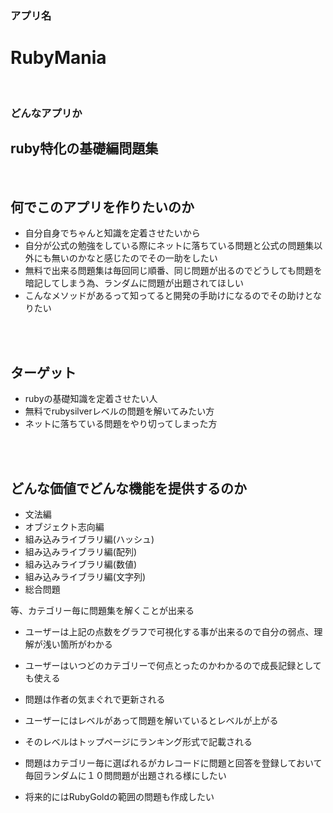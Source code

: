 ### アプリ名

# RubyMania

<br>

### どんなアプリか

## ruby特化の基礎編問題集

<br>

## 何でこのアプリを作りたいのか
- 自分自身でちゃんと知識を定着させたいから
- 自分が公式の勉強をしている際にネットに落ちている問題と公式の問題集以外にも無いのかなと感じたのでその一助をしたい
- 無料で出来る問題集は毎回同じ順番、同じ問題が出るのでどうしても問題を暗記してしまう為、ランダムに問題が出題されてほしい
- こんなメソッドがあるって知ってると開発の手助けになるのでその助けとなりたい

<br>
<br>

## ターゲット
- rubyの基礎知識を定着させたい人
- 無料でrubysilverレベルの問題を解いてみたい方
- ネットに落ちている問題をやり切ってしまった方
<br>
<br>



## どんな価値でどんな機能を提供するのか
- 文法編
- オブジェクト志向編
- 組み込みライブラリ編(ハッシュ)
- 組み込みライブラリ編(配列)
- 組み込みライブラリ編(数値)
- 組み込みライブラリ編(文字列)  
- 総合問題

等、カテゴリー毎に問題集を解くことが出来る

- ユーザーは上記の点数をグラフで可視化する事が出来るので自分の弱点、理解が浅い箇所がわかる

- ユーザーはいつどのカテゴリーで何点とったのかわかるので成長記録としても使える

- 問題は作者の気まぐれで更新される

- ユーザーにはレベルがあって問題を解いているとレベルが上がる
- そのレベルはトップページにランキング形式で記載される

- 問題はカテゴリー毎に選ばれるがカレコードに問題と回答を登録しておいて毎回ランダムに１０問問題が出題される様にしたい

- 将来的にはRubyGoldの範囲の問題も作成したい
